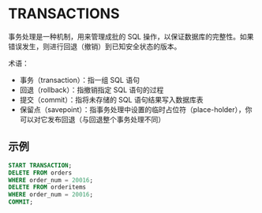 # TRANSACTIONS

事务处理是一种机制，用来管理成批的 SQL 操作，以保证数据库的完整性。如果错误发生，则进行回退（撤销）到已知安全状态的版本。

术语：

+ 事务（transaction）：指一组 SQL 语句
+ 回退（rollback）：指撤销指定 SQL 语句的过程
+ 提交（commit）：指将未存储的 SQL 语句结果写入数据库表
+ 保留点（savepoint）：指事务处理中设置的临时占位符（place-holder），你可以对它发布回退（与回退整个事务处理不同）

## 示例

```sql
START TRANSACTION;
DELETE FROM orders
WHERE order_num = 20016;
DELETE FROM orderitems
WHERE order_num = 20016;
COMMIT;
```
